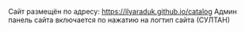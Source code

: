 Сайт размещён по адресу: https://ilyaraduk.github.io/catalog
Админ панель сайта включается по нажатию на логтип сайта (СУЛТАН)